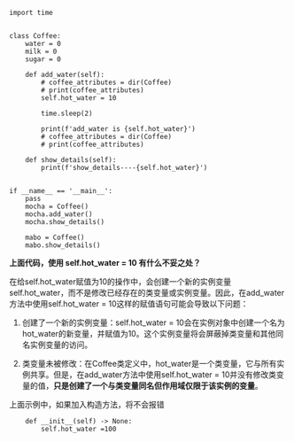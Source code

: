 ```
import time


class Coffee:
    water = 0
    milk = 0
    sugar = 0

    def add_water(self):
        # coffee_attributes = dir(Coffee)
        # print(coffee_attributes)
        self.hot_water = 10

        time.sleep(2)

        print(f'add_water is {self.hot_water}')
        # coffee_attributes = dir(Coffee)
        # print(coffee_attributes)

    def show_details(self):
        print(f'show_details----{self.hot_water}')


if __name__ == '__main__':
    pass
    mocha = Coffee()
    mocha.add_water()
    mocha.show_details()

    mabo = Coffee()
    mabo.show_details()
```

**上面代码，使用 self.hot_water = 10 有什么不妥之处？**

在给self.hot_water赋值为10的操作中，会创建一个新的实例变量self.hot_water，而不是修改已经存在的类变量或实例变量。因此，在add_water方法中使用self.hot_water = 10这样的赋值语句可能会导致以下问题：

1. 创建了一个新的实例变量：self.hot_water = 10会在实例对象中创建一个名为hot_water的新变量，并赋值为10。这个实例变量将会屏蔽掉类变量和其他同名实例变量的访问。

2. 类变量未被修改：在Coffee类定义中，hot_water是一个类变量，它与所有实例共享。但是，在add_water方法中使用self.hot_water = 10并没有修改类变量的值，**只是创建了一个与类变量同名但作用域仅限于该实例的变量**。

上面示例中，如果加入构造方法，将不会报错
```
    def __init__(self) -> None:
        self.hot_water =100
```
